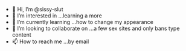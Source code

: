 - 👋 Hi, I’m @sissy-slut
- 👀 I’m interested in ...learning a more
- 🌱 I’m currently learning ...how to change my appearance
- 💞️ I’m looking to collaborate on ...a few sex sites and only bans type content
- 📫 How to reach me ...by email

<!---
sissy-slut/sissy-slut is a ✨ special ✨ repository because its `README.md` (this file) appears on your GitHub profile.
You can click the Preview link to take a look at your changes.
--->
